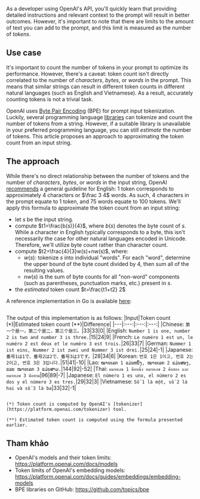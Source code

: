 As a developer using OpenAI's API, you'll quickly learn that providing detailed instructions and relevant context to the prompt will result in better outcomes. However, it's important to note that there are limits to the amount of text you can add to the prompt, and this limit is measured as the number of _tokens_.

## Use case

It's important to count the number of tokens in your prompt to optimize its performance. However, there's a caveat: token count isn't directly correlated to the number of _characters_, _bytes_, or _words_ in the prompt. This means that similar strings can result in different token counts in different natural languages (such as English and Vietnamese). As a result, accurately counting tokens is not a trivial task.

OpenAI uses [Byte Pair Encoding](https://en.wikipedia.org/wiki/Byte_pair_encoding) (BPE) for prompt input tokenization. Luckily, several programming language [libraries](https://github.com/topics/bpe) can tokenize and count the number of tokens from a string. However, if a suitable library is unavailable in your preferred programming language, you can still _estimate_ the number of tokens. This article proposes an approach to approximating the token count from an input string.

## The approach

While there's no direct relationship between the number of tokens and the number of _characters_, _bytes_, or _words_ in the input string, OpenAI [recommends](https://platform.openai.com/tokenizer) a general guideline for English: 1 token corresponds to approximately 4 characters or $\frac 3 4$ words. As such, 4 characters in the prompt equate to 1 token, and 75 words equate to 100 tokens. We'll apply this formula to approximate the token count from an input string:
- let $s$ be the input string.
- compute $t1=\frac{b(s)}{4}$, where $b(s)$ denotes the byte count of $s$. <br>While a character in English typically corresponds to a byte, this isn't necessarily the case for other natural languages encoded in Unicode. Therefore, we'll utilize byte count rather than character count.
- compute $t2=\frac{4}{3}w(s)+nw(s)$, where:
  - $w(s)$: tokenize $s$ into individual "words". For each "word", determine the upper bound of the byte count divided by 4, then sum all of the resulting values.
  - $nw(s)$ is the sum of byte counts for all "non-word" components (such as parentheses, punctuation marks, etc.) present in $s$.
- the _estimated_ token count $t=\frac{t1+t2} 2$

A reference implementation in Go is available [here](https://gist.github.com/btnguyen2k/2cadc210558714d1646f42a07a4bff5f):
```gh-gist btnguyen2k/2cadc210558714d1646f42a07a4bff5f
```

The output of this implementation is as follows:
|Input|Token count (*)|Estimated token count (**)|Difference|
|---|:---:|:---:|:---:|
|Chinese: `第一个是一，第二个是二，第三个是三。`|33|33|0|
|English: `Number 1 is one, number 2 is two and number 3 is three.`|15|24|9|
|French: `Le numéro 1 est un, le numéro 2 est deux et le numéro 3 est trois.`|26|33|7|
|German: `Nummer 1 ist eins, Nummer 2 ist zwei und Nummer 3 ist drei.`|25|24|-1|
|Japanese: `番号1は1で、番号2は2で、番号3は3です。`|28|34|6|
|Korean: `번호 1은 1이고, 번호 2는 2이고, 번호 3은 3입니다.`|51|41|-10|
|Lao: `ໝາຍເລກ 1 ແມ່ນຫນຶ່ງ, ໝາຍເລກ 2 ແມ່ນສອງ, ແລະ ໝາຍເລກ 3 ແມ່ນສາມ.`|144|92|-52|
|Thai: `หมายเลข 1 คือหนึ่ง หมายเลข 2 คือสอง และหมายเลข 3 คือสาม`|96|89|-7|
|Japanese: `El número 1 es uno, el número 2 es dos y el número 3 es tres.`|29|32|3|
|Vietnamese: `Số 1 là một, số 2 là hai và số 3 là ba`|33|32|-1|

```bs-alert info

(*) Token count is computed by OpenAI's [tokenizer](https://platform.openai.com/tokenizer) tool.

(**) Estimated token count is computed using the formula presented earlier.
```

## Tham khảo
- OpenAI's models and their token limits: https://platform.openai.com/docs/models
- Token limits of OpenAI's embedding models: https://platform.openai.com/docs/guides/embeddings/embedding-models
- BPE libraries on GitHub: https://github.com/topics/bpe
